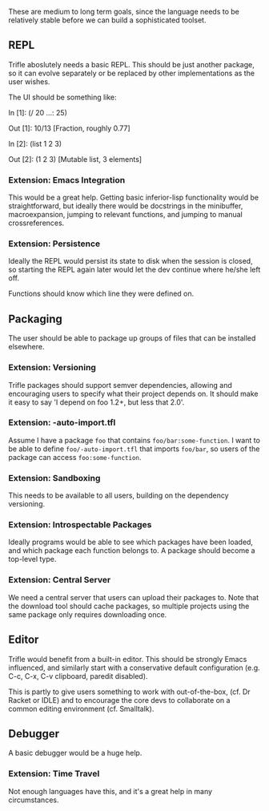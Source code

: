 These are medium to long term goals, since the language needs to be
relatively stable before we can build a sophisticated toolset.

## REPL

Trifle aboslutely needs a basic REPL. This should be just another
package, so it can evolve separately or be replaced by other
implementations as the user wishes.

The UI should be something like:

In [1]: (/ 20
...: 25)

Out [1]: 10/13 [Fraction, roughly 0.77]

In [2]: (list 1 2 3)

Out [2]: (1 2 3) [Mutable list, 3 elements]

### Extension: Emacs Integration

This would be a great help. Getting basic inferior-lisp functionality
would be straightforward, but ideally there would be docstrings in the
minibuffer, macroexpansion, jumping to relevant functions, and jumping
to manual crossreferences.

### Extension: Persistence

Ideally the REPL would persist its state to disk when the session is
closed, so starting the REPL again later would let the dev continue
where he/she left off.

Functions should know which line they were defined on.

## Packaging

The user should be able to package up groups of files that can be
installed elsewhere.

### Extension: Versioning

Trifle packages should support semver dependencies, allowing and
encouraging users to specify what their project depends on. It should
make it easy to say 'I depend on foo 1.2+, but less that 2.0'.

### Extension: -auto-import.tfl

Assume I have a package `foo` that contains `foo/bar:some-function`. I
want to be able to define `foo/-auto-import.tfl` that imports
`foo/bar`, so users of the package can access `foo:some-function`.

### Extension: Sandboxing

This needs to be available to all users, building on the dependency
versioning.

### Extension: Introspectable Packages

Ideally programs would be able to see which packages have been loaded,
and which package each function belongs to. A package should become a
top-level type.

### Extension: Central Server

We need a central server that users can upload their packages to. Note
that the download tool should cache packages, so multiple projects
using the same package only requires downloading once.

## Editor

Trifle would benefit from a built-in editor. This should be strongly
Emacs influenced, and similarly start with a conservative default
configuration (e.g. C-c, C-x, C-v clipboard, paredit disabled).

This is partly to give users something to work with out-of-the-box,
(cf. Dr Racket or IDLE) and to encourage the core devs to collaborate
on a common editing environment (cf. Smalltalk).

## Debugger

A basic debugger would be a huge help.

### Extension: Time Travel

Not enough languages have this, and it's a great help in many circumstances.
